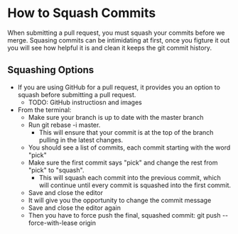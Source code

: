 # How to Squash Commits
When submitting a pull request, you must squash your commits before we merge. Squasing commits can be intimidating at first, once you figture it out you will see how helpful it is and clean it keeps the git commit history.  

## Squashing Options
* If you are using GitHub for a pull request, it provides you an option to squash before submitting a pull request. 
  * TODO: GitHub instructiosn and images
* From the terminal:
    *  Make sure your branch is up to date with the master branch
    * Run git rebase -i master. 
      * This will ensure that your commit is at the top of the branch pulling in the latest changes.
    * You should see a list of commits, each commit starting with the word "pick"
    * Make sure the first commit says "pick" and change the rest from "pick" to "squash". 
      * This will squash each commit into the previous commit, which will continue until every commit is squashed into the first commit.
    * Save and close the editor
    * It will give you the opportunity to change the commit message
    * Save and close the editor again
    * Then you have to force push the final, squashed commit: git push --force-with-lease origin
